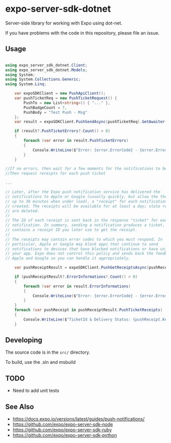 # expo-server-sdk-dotnet
Server-side library for working with Expo using dot-net.

If you have problems with the code in this repository, please file an issue.

## Usage


```cs

using expo_server_sdk_dotnet.Client;
using expo_server_sdk_dotnet.Models;
using System;
using System.Collections.Generic;
using System.Linq;

	var expoSDKClient = new PushApiClient();
	var pushTicketReq = new PushTicketRequest() {
		PushTo = new List<string>() { "..." },
		PushBadgeCount = 7,
		PushBody = "Test Push - Msg"
	};
	var result = expoSDKClient.PushSendAsync(pushTicketReq).GetAwaiter().GetResult();

	if (result?.PushTicketErrors?.Count() > 0) 
	{
		foreach (var error in result.PushTicketErrors) 
		{
			Console.WriteLine($"Error: {error.ErrorCode} - {error.ErrorMessage}");
		}
	}

//If no errors, then wait for a few moments for the notifications to be delivered
//Then request receipts for each push ticket

...

// Later, after the Expo push notification service has delivered the
// notifications to Apple or Google (usually quickly, but allow the the service
// up to 30 minutes when under load), a "receipt" for each notification is
// created. The receipts will be available for at least a day; stale receipts
// are deleted.
//
// The ID of each receipt is sent back in the response "ticket" for each
// notification. In summary, sending a notification produces a ticket, which
// contains a receipt ID you later use to get the receipt.
//
// The receipts may contain error codes to which you must respond. In
// particular, Apple or Google may block apps that continue to send
// notifications to devices that have blocked notifications or have uninstalled
// your app. Expo does not control this policy and sends back the feedback from
// Apple and Google so you can handle it appropriately.

	var pushReceiptResult = expoSDKClient.PushGetReceiptsAsync(pushReceiptReq).GetAwaiter().GetResult();

	if (pushReceiptResult?.ErrorInformations?.Count() > 0) 
	{
		foreach (var error in result.ErrorInformations) 
		{
			Console.WriteLine($"Error: {error.ErrorCode} - {error.ErrorMessage}");
		}
	}
	foreach (var pushReceipt in pushReceiptResult.PushTicketReceipts) 
	{
		Console.WriteLine($"TicketId & Delivery Status: {pushReceipt.Key} {pushReceipt.Value.DeliveryStatus} {pushReceipt.Value.DeliveryMessage}");
	}
```


## Developing

The source code is in the `src/` directory.

To build, use the .sln and msbuild


## TODO

  * Need to add unit tests

## See Also

  * https://docs.expo.io/versions/latest/guides/push-notifications/
  * https://github.com/expo/expo-server-sdk-node
  * https://github.com/expo/expo-server-sdk-ruby
  * https://github.com/expo/expo-server-sdk-python
